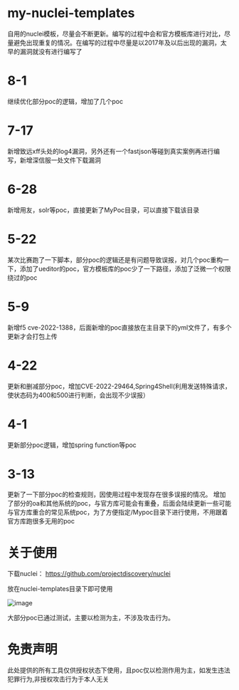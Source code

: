 # my-nuclei-templates
自用的nuclei模板，尽量会不断更新。编写的过程中会和官方模板库进行对比，尽量避免出现重复的情况。在编写的过程中尽量是以2017年及以后出现的漏洞，太早的漏洞就没有进行编写了

# 8-1
继续优化部分poc的逻辑，增加了几个poc

# 7-17

新增致远xff头处的log4漏洞，另外还有一个fastjson等碰到真实案例再进行编写，新增深信服一处文件下载漏洞

# 6-28

新增用友，solr等poc，直接更新了MyPoc目录，可以直接下载该目录


# 5-22

某次比赛跑了一下脚本，部分poc的逻辑还是有问题导致误报，对几个poc重构一下，添加了ueditor的poc，官方模板库的poc少了一下路径，添加了泛微一个权限绕过的poc


# 5-9
新增f5 cve-2022-1388，后面新增的poc直接放在主目录下的yml文件了，有多个更新才会打包上传

# 4-22
更新和删减部分poc，增加CVE-2022-29464,Spring4Shell(利用发送特殊请求，使状态码为400和500进行判断，会出现不少误报）

# 4-1
更新部分poc逻辑，增加spring function等poc

# 3-13
更新了一下部分poc的检查规则，因使用过程中发现存在很多误报的情况。
增加了部分的oa和其他系统的poc，与官方库可能会有重叠，后面会陆续更新一些可能与官方库重合的常见系统poc，为了方便指定/Mypoc目录下进行使用，不用跟着官方库跑很多无用的poc

# 关于使用
下载nuclei：
https://github.com/projectdiscovery/nuclei

放在nuclei-templates目录下即可使用

![image](https://user-images.githubusercontent.com/48739932/150737828-e759d340-788c-4311-80e4-39aa2a1cb385.png)


大部分poc已通过测试，主要以检测为主，不涉及攻击行为。

# 免责声明

此处提供的所有工具仅供授权状态下使用，且poc仅以检测作用为主，如发生违法犯罪行为,非授权攻击行为于本人无关


